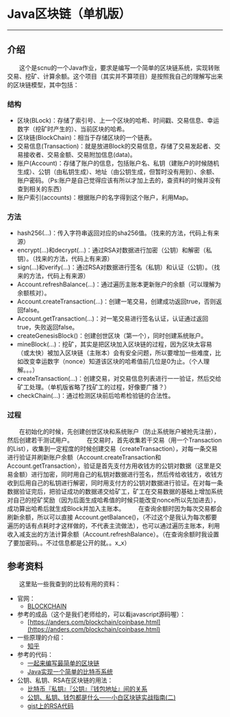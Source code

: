 # Java区块链（单机版）
---
## 介绍
&emsp;&emsp;这个是scnu的一个Java作业，要求是编写一个简单的区块链系统，实现转账交易、挖矿、计算余额。这个项目（其实并不算项目）是按照我自己的理解写出来的区块链模型，其中包括：
### 结构
* 区块(BLock)：存储了索引号、上一个区块的哈希、时间戳、交易信息、幸运数字（挖矿时产生的）、当前区块的哈希。
* 区块链(BlockChain)：相当于存储区块的一个链表。
* 交易信息(Transaction)：就是放进Block的交易信息，存储了交易发起者、交易接收者、交易金额、交易附加信息(data)。
* 账户(Account)：存储了账户的信息，包括账户名、私钥（建账户的时候随机生成）、公钥（由私钥生成）、地址（由公钥生成，但暂时没有用到）、余额、账户密码。（Ps:账户是自己觉得应该有所以才加上去的，查资料的时候并没有查到相关的东西）
* 账户索引(accounts)：根据账户的名字得到这个账户，利用Map。
### 方法
* hash256(...)：传入字符串返回对应的sha256值。（找来的方法，代码上有来源）
* encrypt(...)和decrypt(...)：通过RSA对数据进行加密（公钥）和解密（私钥）。（找来的方法，代码上有来源）
* sign(...)和verify(...)：通过RSA对数据进行签名（私钥）和认证（公钥）。（找来的方法，代码上有来源）
* Account.refreshBalance(...)：通过遍历主账本更新账户的余额（可以理解为余额核对）。
* Account.createTransaction(...)：创建一笔交易，创建成功返回true，否则返回false。
* Account.getTransaction(...)：对一笔交易进行签名认证，认证通过返回true，失败返回false。
* createGenesisBlock()：创建创世区块（第一个），同时创建系统账户。
* mineBlock(...)：挖矿，其实是把区块加入区块链的过程，因为区块太容易（或太快）被加入区块链（主账本）会有安全问题，所以要增加一些难度，比如改变幸运数字（nonce）知道该区块的哈希值前几位是0为止。（个人理解。。。）
* createTransaction(...)：创建交易，对交易信息列表进行一一验证，然后交给矿工处理。（单机版省略了找矿工的过程，好像要广播？）
* checkChain(...)：通过检测区块前后哈希检验链的合法性。
### 过程
&emsp;&emsp;在初始化的时候，先创建创世区块和系统账户（防止系统账户被抢先注册），然后创建若干测试用户。
&emsp;&emsp;在交易时，首先收集若干交易（用一个Transaction的List），收集到一定程度的时候创建交易（createTransaction），对每一条交易进行验证并刷新账户余额（Account.createTransaction和Account.getTransaction），验证是首先支付方用收钱方的公钥对数据（这里是交易金额）进行加密，同时用自己的私钥对数据进行签名，然后传给收钱方，收钱方收到后用自己的私钥进行解密，同时用支付方的公钥对数据进行验证。在对每一条数据验证完后，把验证成功的数据递交给矿工，矿工在交易数据的基础上增加系统对自己的挖矿奖励（因为后面生成哈希值的时候只能改变nonce所以先加进去），成功算出哈希后就生成Block并加入主账本。
&emsp;&emsp;在查询余额时因为每次交易都会刷新余额，所以可以直接 Account.getBalance()，（不过这个是我认为每次都要遍历的话有点耗时才这样做的，不代表主流做法），也可以通过遍历主账本，利用收入减支出的方法计算余额（Account.refreshBalance）。（在查询余额时我设置了要加密码。。不过信息都是公开的就。。x_x）
## 参考资料
&emsp;&emsp;这里贴一些我查到的比较有用的资料：
- 官网：
	- [BLOCKCHAIN](https://www.blockchain.com/btc/tx)
- 参考的成品（这个是我们老师给的，可以看javascript源码喔）：
	- [https://anders.com/blockchain/coinbase.html](https://anders.com/blockchain/coinbase.html)
- 一些原理的介绍：
	- [知乎](https://www.zhihu.com/question/20792042)
- 参考的代码：
	- [一起来编写最简单的区块链](https://www.leiphone.com/news/201808/hItR5xBCgTC0kT1l.html)
	- [Java实现一个简单的比特币系统](https://my.oschina.net/u/3796575/blog/1791185)
- 公钥、私钥、RSA在区块链的用法：
	- [比特币『私钥』『公钥』『钱包地址』间的关系](https://blog.csdn.net/pony_maggie/article/details/54837674)
	- [公钥、私钥、钱包都是什么——小白区块链实战指南(二)](https://www.jianshu.com/p/174bb88d969d)
	- [gist上的RSA代码](https://gist.github.com/LuisMichaelis/53c40a1681607e758d4e65b85f210117)
